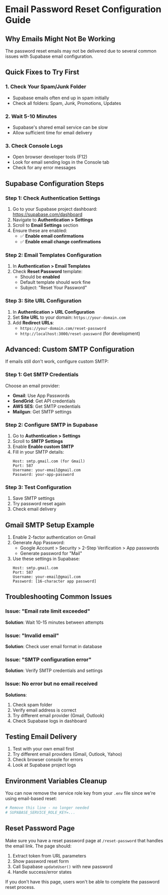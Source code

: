 # Email Password Reset Configuration Guide

## Why Emails Might Not Be Working

The password reset emails may not be delivered due to several common issues with Supabase email configuration.

## Quick Fixes to Try First

### 1. Check Your Spam/Junk Folder
- Supabase emails often end up in spam initially
- Check all folders: Spam, Junk, Promotions, Updates

### 2. Wait 5-10 Minutes
- Supabase's shared email service can be slow
- Allow sufficient time for email delivery

### 3. Check Console Logs
- Open browser developer tools (F12)
- Look for email sending logs in the Console tab
- Check for any error messages

## Supabase Configuration Steps

### Step 1: Check Authentication Settings

1. Go to your Supabase project dashboard: https://supabase.com/dashboard
2. Navigate to **Authentication > Settings**
3. Scroll to **Email Settings** section
4. Ensure these are enabled:
   - ✅ **Enable email confirmations**
   - ✅ **Enable email change confirmations**

### Step 2: Email Templates Configuration

1. In **Authentication > Email Templates**
2. Check **Reset Password** template:
   - Should be **enabled**
   - Default template should work fine
   - Subject: "Reset Your Password"

### Step 3: Site URL Configuration

1. In **Authentication > URL Configuration**
2. Set **Site URL** to your domain: `https://your-domain.com`
3. Add **Redirect URLs**:
   - `https://your-domain.com/reset-password`
   - `http://localhost:3000/reset-password` (for development)

## Advanced: Custom SMTP Configuration

If emails still don't work, configure custom SMTP:

### Step 1: Get SMTP Credentials

Choose an email provider:
- **Gmail**: Use App Passwords
- **SendGrid**: Get API credentials  
- **AWS SES**: Get SMTP credentials
- **Mailgun**: Get SMTP settings

### Step 2: Configure SMTP in Supabase

1. Go to **Authentication > Settings**
2. Scroll to **SMTP Settings**
3. Enable **Enable custom SMTP**
4. Fill in your SMTP details:
   ```
   Host: smtp.gmail.com (for Gmail)
   Port: 587
   Username: your-email@gmail.com
   Password: your-app-password
   ```

### Step 3: Test Configuration

1. Save SMTP settings
2. Try password reset again
3. Check email delivery

## Gmail SMTP Setup Example

1. Enable 2-factor authentication on Gmail
2. Generate App Password:
   - Google Account > Security > 2-Step Verification > App passwords
   - Generate password for "Mail"
3. Use these settings in Supabase:
   ```
   Host: smtp.gmail.com
   Port: 587
   Username: your-email@gmail.com
   Password: [16-character app password]
   ```

## Troubleshooting Common Issues

### Issue: "Email rate limit exceeded"
**Solution**: Wait 10-15 minutes between attempts

### Issue: "Invalid email"
**Solution**: Check user email format in database

### Issue: "SMTP configuration error"
**Solution**: Verify SMTP credentials and settings

### Issue: No error but no email received
**Solutions**:
1. Check spam folder
2. Verify email address is correct
3. Try different email provider (Gmail, Outlook)
4. Check Supabase logs in dashboard

## Testing Email Delivery

1. Test with your own email first
2. Try different email providers (Gmail, Outlook, Yahoo)
3. Check browser console for errors
4. Look at Supabase project logs

## Environment Variables Cleanup

You can now remove the service role key from your `.env` file since we're using email-based reset:

```bash
# Remove this line - no longer needed
# SUPABASE_SERVICE_ROLE_KEY=...
```

## Reset Password Page

Make sure you have a reset password page at `/reset-password` that handles the email link. The page should:

1. Extract token from URL parameters
2. Show password reset form
3. Call Supabase `updateUser()` with new password
4. Handle success/error states

If you don't have this page, users won't be able to complete the password reset process.
